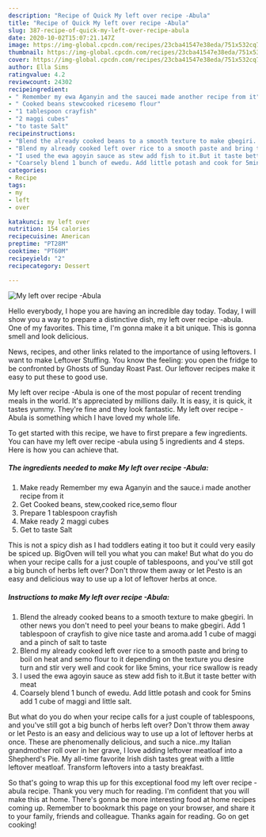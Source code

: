 ```yaml
---
description: "Recipe of Quick My left over recipe -Abula"
title: "Recipe of Quick My left over recipe -Abula"
slug: 387-recipe-of-quick-my-left-over-recipe-abula
date: 2020-10-02T15:07:21.147Z
image: https://img-global.cpcdn.com/recipes/23cba41547e38eda/751x532cq70/my-left-over-recipe-abula-recipe-main-photo.jpg
thumbnail: https://img-global.cpcdn.com/recipes/23cba41547e38eda/751x532cq70/my-left-over-recipe-abula-recipe-main-photo.jpg
cover: https://img-global.cpcdn.com/recipes/23cba41547e38eda/751x532cq70/my-left-over-recipe-abula-recipe-main-photo.jpg
author: Ella Sims
ratingvalue: 4.2
reviewcount: 24302
recipeingredient:
- " Remember my ewa Aganyin and the saucei made another recipe from it"
- " Cooked beans stewcooked ricesemo flour"
- "1 tablespoon crayfish"
- "2 maggi cubes"
- "to taste Salt"
recipeinstructions:
- "Blend the already cooked beans to a smooth texture to make gbegiri. In other news you don&#39;t need to peel your beans to make gbegiri. Add 1 tablespoon of crayfish to give nice taste and aroma.add 1 cube of maggi and a pinch of salt to taste"
- "Blend my already cooked left over rice to a smooth paste and bring to boil on heat and semo flour to it depending on the texture you desire turn and stir very well and cook for like 5mins, your rice swallow is ready"
- "I used the ewa agoyin sauce as stew add fish to it.But it taste better with meat"
- "Coarsely blend 1 bunch of ewedu. Add little potash and cook for 5mins add 1 cube of maggi and little salt."
categories:
- Recipe
tags:
- my
- left
- over

katakunci: my left over 
nutrition: 154 calories
recipecuisine: American
preptime: "PT28M"
cooktime: "PT60M"
recipeyield: "2"
recipecategory: Dessert

---
```



![My left over recipe -Abula](https://img-global.cpcdn.com/recipes/23cba41547e38eda/751x532cq70/my-left-over-recipe-abula-recipe-main-photo.jpg)

Hello everybody, I hope you are having an incredible day today. Today, I will show you a way to prepare a distinctive dish, my left over recipe -abula. One of my favorites. This time, I'm gonna make it a bit unique. This is gonna smell and look delicious.

News, recipes, and other links related to the importance of using leftovers. I want to make Leftover Stuffing. You know the feeling: you open the fridge to be confronted by Ghosts of Sunday Roast Past. Our leftover recipes make it easy to put these to good use.

My left over recipe -Abula is one of the most popular of recent trending meals in the world. It's appreciated by millions daily. It is easy, it is quick, it tastes yummy. They're fine and they look fantastic. My left over recipe -Abula is something which I have loved my whole life.


To get started with this recipe, we have to first prepare a few ingredients. You can have my left over recipe -abula using 5 ingredients and 4 steps. Here is how you can achieve that.

<!--inarticleads1-->

##### The ingredients needed to make My left over recipe -Abula:

1. Make ready  Remember my ewa Aganyin and the sauce.i made another recipe from it
1. Get  Cooked beans, stew,cooked rice,semo flour
1. Prepare 1 tablespoon crayfish
1. Make ready 2 maggi cubes
1. Get to taste Salt


This is not a spicy dish as I had toddlers eating it too but it could very easily be spiced up. BigOven will tell you what you can make! But what do you do when your recipe calls for a just couple of tablespoons, and you&#39;ve still got a big bunch of herbs left over? Don&#39;t throw them away or let Pesto is an easy and delicious way to use up a lot of leftover herbs at once. 

<!--inarticleads2-->

##### Instructions to make My left over recipe -Abula:

1. Blend the already cooked beans to a smooth texture to make gbegiri. In other news you don&#39;t need to peel your beans to make gbegiri. Add 1 tablespoon of crayfish to give nice taste and aroma.add 1 cube of maggi and a pinch of salt to taste
1. Blend my already cooked left over rice to a smooth paste and bring to boil on heat and semo flour to it depending on the texture you desire turn and stir very well and cook for like 5mins, your rice swallow is ready
1. I used the ewa agoyin sauce as stew add fish to it.But it taste better with meat
1. Coarsely blend 1 bunch of ewedu. Add little potash and cook for 5mins add 1 cube of maggi and little salt.


But what do you do when your recipe calls for a just couple of tablespoons, and you&#39;ve still got a big bunch of herbs left over? Don&#39;t throw them away or let Pesto is an easy and delicious way to use up a lot of leftover herbs at once. These are phenomenally delicious, and such a nice..my Italian grandmother roll over in her grave, I love adding leftover meatloaf into a Shepherd&#39;s Pie. My all-time favorite Irish dish tastes great with a little leftover meatloaf. Transform leftovers into a tasty breakfast. 

So that's going to wrap this up for this exceptional food my left over recipe -abula recipe. Thank you very much for reading. I'm confident that you will make this at home. There's gonna be more interesting food at home recipes coming up. Remember to bookmark this page on your browser, and share it to your family, friends and colleague. Thanks again for reading. Go on get cooking!
